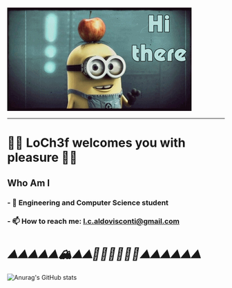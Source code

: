 <a href=""><img src="https://github.com/LoCh3f/LoCh3f/blob/main/giphy.gif" alt="presentation"/></a>

<!--#📚 hungry for knowledge #-->

----
#  🧑‍🍳  LoCh3f welcomes you with pleasure 🧑‍🍳  #
##  Who Am I

### - 🌱 Engineering and Computer Science student

### - 📫 How to reach me: l.c.aldovisconti@gmail.com

# ___⛰️⛰️⛰️⛰️⛰️🏔️⛰️⛰️🚂🚃🚃🚃🚃🚃⛰️⛰️⛰️⛰️⛰️⛰️___ #
![Anurag's GitHub stats](https://github-readme-stats.vercel.app/api?username=LoCh3f&count_private=true&show_icons=true&theme=transparent&hide=prs,issues)

<!--- 🌱👯 I’m looking to collaborate on ...
<!--- 🤔 I’m looking for help with ...
<!-- 💬 Ask me about ...
<!--- 📫 How to reach me: ...
<!--- ⚡ Fun fact: ...
### - 🔭 I’m currently working on a Database for agri-food consortia



